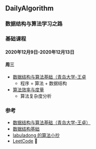 ## DailyAlgorithm
### 数据结构与算法学习之路

### 基础课程
#### 2020年12月9日-2020年12月13日
#### 周三
- [数据结构与算法基础（青岛大学-王卓](https://www.bilibili.com/video/BV1nJ411V7bd?from=search&seid=12328914553498419460)
    - 程序 = 算法 + 数据结构
- [算法效率与度量](https://www.coursera.org/learn/shuju-jiegou-suanfa/lecture/E7xIs/suan-fa-xiao-lu-yu-du-liang)
    - 算法复杂度分析


### 参考
- [数据结构与算法基础（青岛大学-王卓）](https://www.bilibili.com/video/BV1nJ411V7bd?from=search&seid=12328914553498419460)
- [数据结构基础](https://www.coursera.org/learn/shuju-jiegou-suanfa/home/welcome)
- [labuladong 的算法小抄](https://github.com/labuladong/fucking-algorithm)
- [LeetCode](https://leetcode-cn.com/problemset/all/)
